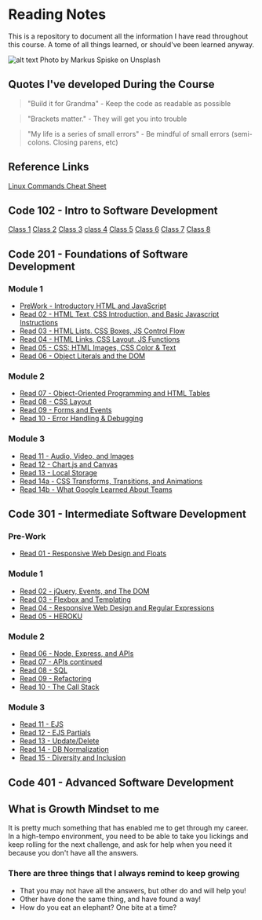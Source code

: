 # Reading Notes

This is a repository to document all the information I have read throughout this course.  A tome of all things learned, or should've been learned anyway.

![alt text](https://images.unsplash.com/photo-1526374965328-7f61d4dc18c5?ixid=MXwxMjA3fDB8MHxzZWFyY2h8MTJ8fGNvZGluZ3xlbnwwfHwwfA%3D%3D&ixlib=rb-1.2.1&auto=format&fit=crop&w=400&q=60 "Ghostbusters")
Photo by Markus Spiske on Unsplash

## Quotes I've developed During the Course

> "Build it for Grandma" - Keep the code as readable as possible

> "Brackets matter."  - They will get you into trouble

> "My life is a series of small errors" - Be mindful of small errors (semi-colons.  Closing parens, etc)

## Reference Links

[Linux Commands Cheat Sheet](LinuxCheetSheet.md)

## Code 102 - Intro to Software Development

[Class 1](/Code-102/DAY1.md)
[Class 2](/Code-102/README.md)
[Class 3](/Code-102/git-revisions.md)
[class 4](/Code-102/HTML-structure.md)
[Class 5](/Code-102/css-color.md)
[Class 6](/Code-102/jsStuff.md)
[Class 7](/Code-102/jsProgramming.md)
[Class 8](/Code-102/opsAndLoops.md)

## Code 201 - Foundations of Software Development

### Module 1

+ [PreWork - Introductory HTML and JavaScript](/Code-201/prework.md)
+ [Read 02 - HTML Text, CSS Introduction, and Basic Javascript Instructions](/Code-201/class-02.md)
+ [Read 03 - HTML Lists. CSS Boxes, JS Control Flow](/Code-201/class-03.md)
+ [Read 04 - HTML Links, CSS Layout, JS Functions](/Code-201/class-04.md)
+ [Read 05 - CSS: HTML Images, CSS Color & Text](/Code-201/class-05.md)
+ [Read 06 - Object Literals and the DOM](/Code-201/class-06.md)

### Module 2

+ [Read 07 - Object-Oriented Programming and HTML Tables](/Code-201/class-07.md)
+ [Read 08 - CSS Layout](/Code-201/class-08.md)
+ [Read 09 - Forms and Events](/Code-201/class-09.md)
+ [Read 10 - Error Handling & Debugging](/Code-201/class-10.md)

### Module 3

+ [Read 11 - Audio, Video, and Images](/Code-201/class-11.md)
+ [Read 12 - Chart.js and Canvas](/Code-201/class-12.md)
+ [Read 13 - Local Storage](/Code-201/class-13.md)
+ [Read 14a - CSS Transforms, Transitions, and Animations](/Code-201/class-14a.md)
+ [Read 14b - What Google Learned About Teams](/Code-201/class-14b.md)

## Code 301 - Intermediate Software Development

### Pre-Work

+ [Read 01 - Responsive Web Design and Floats](/Code-301/read-01.md)

### Module 1

+ [Read 02 - jQuery, Events, and The DOM](/Code-301/read-02.md)
+ [Read 03 - Flexbox and Templating](/Code-301/read-03.md)
+ [Read 04 - Responsive Web Design and Regular Expressions](/Code-301/read-04.md)
+ [Read 05 - HEROKU](/Code-301/read-05.md)

### Module 2

+ [Read 06 - Node, Express, and APIs](/Code-301/read-06.md)
+ [Read 07 - APIs continued](/Code301/read-07.md)
+ [Read 08 - SQL](/Code-301/read-08.md)
+ [Read 09 - Refactoring](/Code-301/read-09.md)
+ [Read 10 - The Call Stack](/Code-301/read-10.md)

### Module 3

+ [Read 11 - EJS](/Code-301/read-11.md)
+ [Read 12 - EJS Partials](/Code-301/read-12.md)
+ [Read 13 - Update/Delete](/Code-301/read-13.md)
+ [Read 14 - DB Normalization](/Code-301/read-14.md)
+ [Read 15 - Diversity and Inclusion](/Code-301/read-15.md)

## Code 401 - Advanced Software Development

## What is Growth Mindset to me

It is pretty much something that has enabled me to get through my career.  In a high-tempo environment, you need to be able to take you lickings and keep rolling for the next challenge, and ask for help when you need it because you don't have all the answers.

### There are three things that I always remind to keep growing

+ That you may not have all the answers, but other do and will help you!
+ Other have done the same thing, and have found a way!
+ How do you eat an elephant?  One bite at a time?
